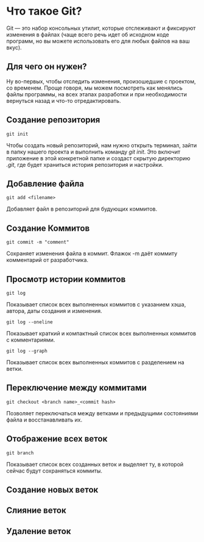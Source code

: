 # Что такое Git?

Git — это набор консольных утилит, которые отслеживают и фиксируют изменения в файлах (чаще всего речь идет об исходном коде программ, но вы можете использовать его для любых файлов на ваш вкус).

## Для чего он нужен? 

Ну во-первых, чтобы отследить изменения, произошедшие с проектом, со временем. Проще говоря, мы можем посмотреть как менялись файлы программы, на всех этапах разработки и при необходимости вернуться назад и что-то отредактировать.

## Создание репозитория
```
git init
```
Чтобы создать новый репозиторий, нам нужно открыть терминал, зайти в папку нашего проекта и выполнить команду *git init*. Это включит приложение в этой конкретной папке и создаст скрытую директорию *.git*, где будет храниться история репозитория и настройки.

## Добавление файла
```
git add <filename>
```
Добавляет файл в репозиторий для будующих коммитов.

## Создание Коммитов
```
git commit -m "comment"
```
Сохраняет изменения файла в коммит. Флажок -m даёт коммиту комментарий от разработчика.

## Просмотр истории коммитов
```
git log
```
Показывает список всех выполненных коммитов с указанием хэша, автора, даты создания и изменения.
```
git log --oneline
```
Показывает краткий и компактный список всех выполненных коммитов с комментариями.
```
git log --graph
```
Показывает список всех выполненных коммитов с разделением на ветки.
## Переключение между коммитами 
```
git checkout <branch name>_<commit hash>
```
Позволяет переключаться между ветками и предыдущими состояниями файла и восстанавливать их. 

## Отображение всех веток
```
git branch
```
Показывает список всех созданных веток и выделяет ту, в которой сейчас будут сохраняться коммиты.
## Создание новых веток

## Слияние веток

## Удаление веток
